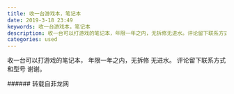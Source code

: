 ```yaml
---
title: 收一台游戏本，笔记本
date: 2019-3-18 23:49
keywords: 收一台游戏本，笔记本
description: 收一台可以打游戏的笔记本，年限一年之内，无拆修无进水。评论留下联系方式和型号谢谢。
categories: used
---
```

<td class="t_f" id="postmessage_3253171">

收一台可以打游戏的笔记本， 年限一年之内，无拆修 无进水。 评论留下联系方式 和型号 谢谢。 <br/>
</td>
###### 转载自菲龙网